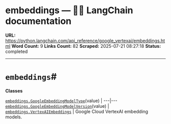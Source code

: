 # embeddings — 🦜🔗 LangChain  documentation

**URL:** https://python.langchain.com/api_reference/google_vertexai/embeddings.html
**Word Count:** 9
**Links Count:** 82
**Scraped:** 2025-07-21 08:27:18
**Status:** completed

---

# `embeddings`\#

**Classes**

[`embeddings.GoogleEmbeddingModelType`](https://python.langchain.com/api_reference/google_vertexai/embeddings/langchain_google_vertexai.embeddings.GoogleEmbeddingModelType.html#langchain_google_vertexai.embeddings.GoogleEmbeddingModelType "langchain_google_vertexai.embeddings.GoogleEmbeddingModelType")\(value\) |    ---|---   [`embeddings.GoogleEmbeddingModelVersion`](https://python.langchain.com/api_reference/google_vertexai/embeddings/langchain_google_vertexai.embeddings.GoogleEmbeddingModelVersion.html#langchain_google_vertexai.embeddings.GoogleEmbeddingModelVersion "langchain_google_vertexai.embeddings.GoogleEmbeddingModelVersion")\(value\) |    [`embeddings.VertexAIEmbeddings`](https://python.langchain.com/api_reference/google_vertexai/embeddings/langchain_google_vertexai.embeddings.VertexAIEmbeddings.html#langchain_google_vertexai.embeddings.VertexAIEmbeddings "langchain_google_vertexai.embeddings.VertexAIEmbeddings") | Google Cloud VertexAI embedding models.